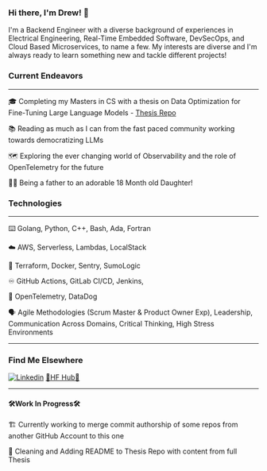### Hi there, I'm Drew! 👋

I'm a Backend Engineer with a diverse background of experiences in Electrical Engineering, Real-Time Embedded Software, DevSecOps, and Cloud Based Microservices, to name a few. My interests are diverse and I'm always ready to learn something new and tackle different projects!

### Current Endeavors
---
🎓 Completing my Masters in CS with a thesis on Data Optimization for Fine-Tuning Large Language Models - [Thesis Repo](https://github.com/asbeiler/thesis-arithmetic-llm-data)

📚 Reading as much as I can from the fast paced community working towards democratizing LLMs

🗺 Exploring the ever changing world of Observability and the role of OpenTelemetry for the future

👶🏼 Being a father to an adorable 18 Month old Daughter!

### Technologies
---
⌨️ Golang, Python, C++, Bash, Ada, Fortran

☁️ AWS, Serverless, Lambdas, LocalStack

🧰 Terraform, Docker, Sentry, SumoLogic

♾ GitHub Actions, GitLab CI/CD, Jenkins, 

🔎 OpenTelemetry, DataDog

🗣 Agile Methodologies (Scrum Master & Product Owner Exp), Leadership, Communication Across Domains, Critical Thinking, High Stress Environments

---

### Find Me Elsewhere
[![Linkedin](https://img.shields.io/badge/LinkedIn-0077B5?style=for-the-badge&logo=linkedin&logoColor=white)](https://www.linkedin.com/in/abeiler7)
[🤗HF Hub🤗](https://huggingface.co/abeiler) 
&nbsp;

--- 

#### 🛠Work In Progress🛠

🏗 Currently working to merge commit authorship of some repos from another GitHub Account to this one

🧹 Cleaning and Adding README to Thesis Repo with content from full Thesis
<!--
**asbeiler/asbeiler** is a ✨ _special_ ✨ repository because its `README.md` (this file) appears on your GitHub profile.

Here are some ideas to get you started:

- 🔭 I’m currently working on ...
- 🌱 I’m currently learning ...
- 👯 I’m looking to collaborate on ...
- 🤔 I’m looking for help with ...
- 💬 Ask me about ...
- 📫 How to reach me: ...
- 😄 Pronouns: ...
- ⚡ Fun fact: ...
-->
